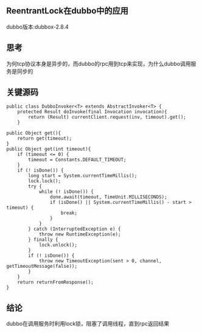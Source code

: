 ## ReentrantLock在dubbo中的应用
dubbo版本:dubbox-2.8.4
## 思考
为何tcp协议本身是异步的，而dubbo的rpc用到tcp来实现，为什么dubbo调用服务是同步的
## 关键源码
```code
public class DubboInvoker<T> extends AbstractInvoker<T> {
    protected Result doInvoke(final Invocation invocation){
        return (Result) currentClient.request(inv, timeout).get();
    }
```

```code
public Object get(){
    return get(timeout);
}
public Object get(int timeout){
    if (timeout <= 0) {
        timeout = Constants.DEFAULT_TIMEOUT;
    }
    if (! isDone()) {
        long start = System.currentTimeMillis();
        lock.lock();
        try {
            while (! isDone()) {
                done.await(timeout, TimeUnit.MILLISECONDS);
                if (isDone() || System.currentTimeMillis() - start > timeout) {
                    break;
                }
            }
        } catch (InterruptedException e) {
            throw new RuntimeException(e);
        } finally {
            lock.unlock();
        }
        if (! isDone()) {
            throw new TimeoutException(sent > 0, channel, getTimeoutMessage(false));
        }
    }
    return returnFromResponse();
}
```
## 结论
dubbo在调用服务时利用lock锁，阻塞了调用线程，直到rpc返回结果
